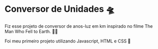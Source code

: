 # Conversor de Unidades 🛸
Fiz esse projeto de conversor de anos-luz em km inspirado no filme The Man Who Fell to Earth. 👨‍🚀  

Foi meu primeiro projeto utilizando Javascript, HTML e CSS 🚀  

